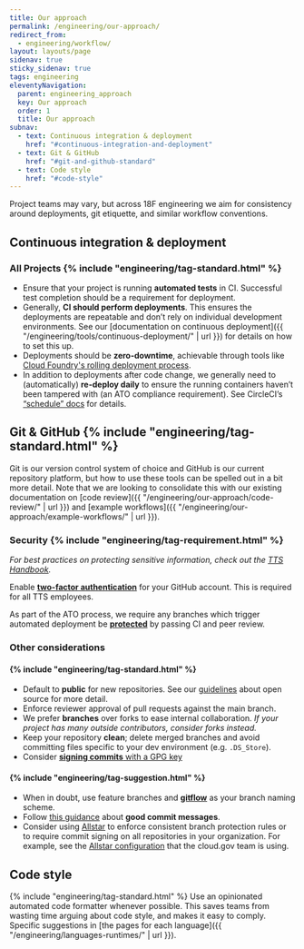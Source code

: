 ```yaml
---
title: Our approach
permalink: /engineering/our-approach/
redirect_from:
  - engineering/workflow/
layout: layouts/page
sidenav: true
sticky_sidenav: true
tags: engineering
eleventyNavigation:
  parent: engineering_approach
  key: Our approach
  order: 1
  title: Our approach
subnav:
  - text: Continuous integration & deployment
    href: "#continuous-integration-and-deployment"
  - text: Git & GitHub
    href: "#git-and-github-standard"
  - text: Code style
    href: "#code-style"
---
```


Project teams may vary, but across 18F engineering we aim for consistency around deployments, git etiquette, and similar workflow conventions.

## Continuous integration & deployment

### All Projects {% include "engineering/tag-standard.html" %}

- Ensure that your project is running **automated tests** in CI. Successful test completion should be a requirement for deployment.
- Generally, **CI should perform deployments**. This ensures the deployments are repeatable and don’t rely on individual development environments. See our [documentation on continuous deployment]({{ "/engineering/tools/continuous-deployment/" | url }}) for details on how to set this up.
- Deployments should be **zero-downtime**, achievable through tools like [Cloud Foundry's rolling deployment process](https://docs.cloudfoundry.org/devguide/deploy-apps/rolling-deploy.html).
- In addition to deployments after code change, we generally need to (automatically) **re-deploy daily** to ensure the running containers haven’t been tampered with (an ATO compliance requirement). See CircleCI’s [“schedule” docs](https://circleci.com/docs/2.0/configuration-reference/#schedule) for details.

## Git & GitHub {% include "engineering/tag-standard.html" %}
Git is our version control system of choice and GitHub is our current repository platform, but how to use these tools can be spelled out in a bit more detail. Note that we are looking to consolidate this with our existing documentation on [code review]({{ "/engineering/our-approach/code-review/" | url }}) and [example workflows]({{ "/engineering/our-approach/example-workflows/" | url }}).

### Security {% include "engineering/tag-requirement.html" %}
_For best practices on protecting sensitive information, check out the [TTS Handbook](https://handbook.tts.gsa.gov/sensitive-information/#protecting-tts-systems)._

Enable [**two-factor authentication**](https://help.github.com/articles/about-two-factor-authentication/) for your GitHub account. This is required for all TTS employees.

As part of the ATO process, we require any branches which trigger automated deployment be [**protected**](https://help.github.com/articles/about-protected-branches/) by passing CI and peer review.

### Other considerations

#### {% include "engineering/tag-standard.html" %}
* Default to **public** for new repositories. See our [guidelines](https://github.com/18F/open-source-policy/blob/master/practice.md) about open source for more detail.
* Enforce reviewer approval of pull requests against the main branch.
* We prefer **branches** over forks to ease internal collaboration. *If your project has many outside contributors, consider forks instead.*
* Keep your repository **clean**; delete merged branches and avoid committing files specific to your dev environment (e.g. `.DS_Store`).
* Consider [**signing commits** with a GPG key](https://help.github.com/articles/signing-commits-with-gpg/)


#### {% include "engineering/tag-suggestion.html" %}
* When in doubt, use feature branches and [**gitflow**](http://nvie.com/posts/a-successful-git-branching-model/) as your branch naming scheme.
* Follow [this guidance](http://tbaggery.com/2008/04/19/a-note-about-git-commit-messages.html) about **good commit messages**.
* Consider using [Allstar](https://github.com/ossf/allstar) to enforce consistent branch protection rules or to require commit signing on all repositories in your organization. For example, see the [Allstar configuration](https://github.com/cloud-gov/.allstar) that the cloud.gov team is using.

## Code style

{% include "engineering/tag-standard.html" %} Use an opinionated automated code formatter whenever possible. This saves teams from wasting time arguing about code style, and makes it easy to comply. Specific suggestions in [the pages for each language]({{ "/engineering/languages-runtimes/" | url }}).
